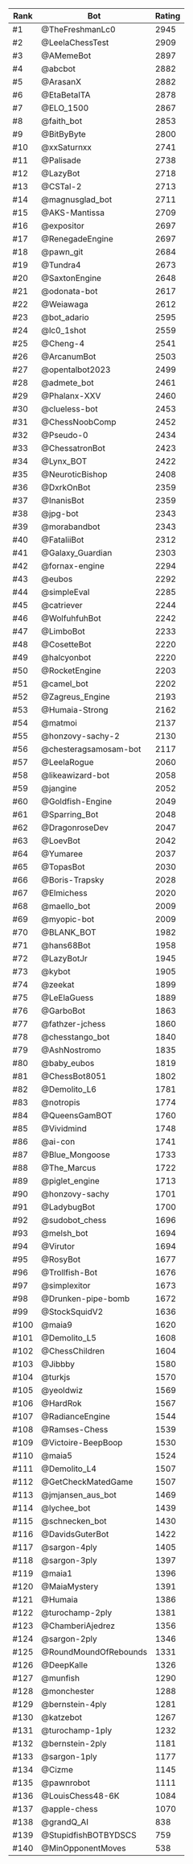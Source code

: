 Rank|Bot|Rating
---|---|---
#1|@TheFreshmanLc0|2945
#2|@LeelaChessTest|2909
#3|@AMemeBot|2897
#4|@abcbot|2882
#5|@ArasanX|2882
#6|@EtaBetaITA|2878
#7|@ELO_1500|2867
#8|@faith_bot|2853
#9|@BitByByte|2800
#10|@xxSaturnxx|2741
#11|@Palisade|2738
#12|@LazyBot|2718
#13|@CSTal-2|2713
#14|@magnusglad_bot|2711
#15|@AKS-Mantissa|2709
#16|@expositor|2697
#17|@RenegadeEngine|2697
#18|@pawn_git|2684
#19|@Tundra4|2673
#20|@SaxtonEngine|2648
#21|@odonata-bot|2617
#22|@Weiawaga|2612
#23|@bot_adario|2595
#24|@lc0_1shot|2559
#25|@Cheng-4|2541
#26|@ArcanumBot|2503
#27|@opentalbot2023|2499
#28|@admete_bot|2461
#29|@Phalanx-XXV|2460
#30|@clueless-bot|2453
#31|@ChessNoobComp|2452
#32|@Pseudo-0|2434
#33|@ChessatronBot|2423
#34|@Lynx_BOT|2422
#35|@NeuroticBishop|2408
#36|@DxrkOnBot|2359
#37|@InanisBot|2359
#38|@jpg-bot|2343
#39|@morabandbot|2343
#40|@FataliiBot|2312
#41|@Galaxy_Guardian|2303
#42|@fornax-engine|2294
#43|@eubos|2292
#44|@simpleEval|2285
#45|@catriever|2244
#46|@WolfuhfuhBot|2242
#47|@LimboBot|2233
#48|@CosetteBot|2220
#49|@halcyonbot|2220
#50|@RocketEngine|2203
#51|@camel_bot|2202
#52|@Zagreus_Engine|2193
#53|@Humaia-Strong|2162
#54|@matmoi|2137
#55|@honzovy-sachy-2|2130
#56|@chesteragsamosam-bot|2117
#57|@LeelaRogue|2060
#58|@likeawizard-bot|2058
#59|@jangine|2052
#60|@Goldfish-Engine|2049
#61|@Sparring_Bot|2048
#62|@DragonroseDev|2047
#63|@LoevBot|2042
#64|@Yumaree|2037
#65|@TopasBot|2030
#66|@Boris-Trapsky|2028
#67|@Elmichess|2020
#68|@maello_bot|2009
#69|@myopic-bot|2009
#70|@BLANK_BOT|1982
#71|@hans68Bot|1958
#72|@LazyBotJr|1945
#73|@kybot|1905
#74|@zeekat|1899
#75|@LeElaGuess|1889
#76|@GarboBot|1863
#77|@fathzer-jchess|1860
#78|@chesstango_bot|1840
#79|@AshNostromo|1835
#80|@baby_eubos|1819
#81|@ChessBot8051|1802
#82|@Demolito_L6|1781
#83|@notropis|1774
#84|@QueensGamBOT|1760
#85|@Vividmind|1748
#86|@ai-con|1741
#87|@Blue_Mongoose|1733
#88|@The_Marcus|1722
#89|@piglet_engine|1713
#90|@honzovy-sachy|1701
#91|@LadybugBot|1700
#92|@sudobot_chess|1696
#93|@melsh_bot|1694
#94|@Virutor|1694
#95|@RosyBot|1677
#96|@Trollfish-Bot|1676
#97|@simplexitor|1673
#98|@Drunken-pipe-bomb|1672
#99|@StockSquidV2|1636
#100|@maia9|1620
#101|@Demolito_L5|1608
#102|@ChessChildren|1604
#103|@Jibbby|1580
#104|@turkjs|1570
#105|@yeoldwiz|1569
#106|@HardRok|1567
#107|@RadianceEngine|1544
#108|@Ramses-Chess|1539
#109|@Victoire-BeepBoop|1530
#110|@maia5|1524
#111|@Demolito_L4|1507
#112|@GetCheckMatedGame|1507
#113|@jmjansen_aus_bot|1469
#114|@lychee_bot|1439
#115|@schnecken_bot|1430
#116|@DavidsGuterBot|1422
#117|@sargon-4ply|1405
#118|@sargon-3ply|1397
#119|@maia1|1396
#120|@MaiaMystery|1391
#121|@Humaia|1386
#122|@turochamp-2ply|1381
#123|@ChamberiAjedrez|1356
#124|@sargon-2ply|1346
#125|@RoundMoundOfRebounds|1331
#126|@DeepKalle|1326
#127|@munfish|1290
#128|@monchester|1288
#129|@bernstein-4ply|1281
#130|@katzebot|1267
#131|@turochamp-1ply|1232
#132|@bernstein-2ply|1181
#133|@sargon-1ply|1177
#134|@Cizme|1145
#135|@pawnrobot|1111
#136|@LouisChess48-6K|1084
#137|@apple-chess|1070
#138|@grandQ_AI|838
#139|@StupidfishBOTBYDSCS|759
#140|@MinOpponentMoves|538
